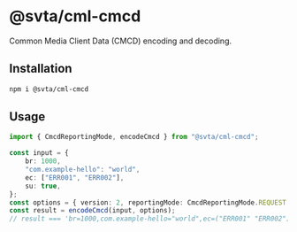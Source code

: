 # @svta/cml-cmcd

Common Media Client Data (CMCD) encoding and decoding.

## Installation

```bash
npm i @svta/cml-cmcd
```

## Usage

```typescript
import { CmcdReportingMode, encodeCmcd } from "@svta/cml-cmcd";

const input = {
	br: 1000,
	"com.example-hello": "world",
	ec: ["ERR001", "ERR002"],
	su: true,
};
const options = { version: 2, reportingMode: CmcdReportingMode.REQUEST };
const result = encodeCmcd(input, options);
// result === 'br=1000,com.example-hello="world",ec=("ERR001" "ERR002"),su,v=2'
```
